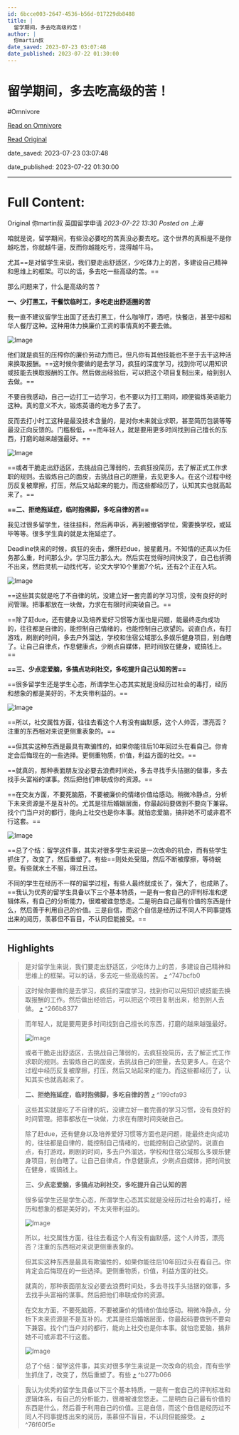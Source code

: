 ```yaml
---
id: 6bcce003-2647-4536-b56d-017229db8488
title: |
  留学期间，多去吃高级的苦！
author: |
  你martin叔
date_saved: 2023-07-23 03:07:48
date_published: 2023-07-22 01:30:00
---
```


# 留学期间，多去吃高级的苦！
#Omnivore

[Read on Omnivore](https://omnivore.app/me/https-mp-weixin-qq-com-s-xr-0-tg-2-b-jy-i-5-ko-xe-cbd-g-0-q-18981934e13)

[Read Original](https://mp.weixin.qq.com/s/xr0-TG2bJyI5KoXeCbdG0Q)

date_saved: 2023-07-23 03:07:48

date_published: 2023-07-22 01:30:00

--- 

# Full Content: 

Original 你martin叔  英国留学申请 _2023-07-22 13:30_ _Posted on 上海_ 

咱就是说，留学期间，有些没必要吃的苦真没必要去吃。这个世界的真相是不是你越吃苦，你就越牛逼，反而你越能吃亏，混得越牛马。

尤其==是对留学生来说，我们要走出舒适区，少吃体力上的苦，多建设自己精神和思维上的框架。可以的话，多去吃一些高级的苦。==

那么问题来了，什么是高级的苦？

**一、少打黑工，干餐饮临时工，多吃走出舒适圈的苦**

我一直不建议留学生出国了还去打黑工，什么咖啡厅，酒吧，快餐店，甚至中超和华人餐厅这种。这种用体力换廉价工资的事情真的不要去做。

![Image](https://proxy-prod.omnivore-image-cache.app/0x0,sE8ObuY9OIp2UU6WarPVLa4EGJXSPk0yEhDICLGl9YO0/https://mmbiz.qpic.cn/mmbiz_png/5rqyUARbltaxWSkW4wVGYAicMS7Ban1M8dYZM0HaSKPz7fUQdz7O66aiceQ22pf6dmib51CmLNib68qcNHib4iaOT3Dg/640?wx_fmt=png)

他们就是疯狂的压榨你的廉价劳动力而已，但凡你有其他技能也不至于去干这种活来换取报酬。==这时候你要做的是去学习，疯狂的深度学习，找到你可以用知识或技能去换取报酬的工作。然后做出经验后，可以把这个项目复制出来，给到别人去做。==

不要自我感动，自己一边打工一边学习，也不要以为打工期间，顺便锻炼英语能力这种。真的意义不大，锻炼英语的地方多了去了。

反而去打小时工这种是最没技术含量的，是对你未来就业求职，甚至简历包装等等最没正向反馈的。门槛极低，==而年轻人，就是要用更多时间找到自己擅长的东西，打磨的越来越强最好。==

![Image](https://proxy-prod.omnivore-image-cache.app/0x0,sJ5keZ3iauvNbEMU-ELxHgD1ZFYxRCNwB_cjOITorwXA/https://mmbiz.qpic.cn/mmbiz_png/5rqyUARbltaxWSkW4wVGYAicMS7Ban1M8zxLkr95WKia9a3JgYnk2bJpdSrEaY1cp5y9Y0FPWkibgJib9yNMMWZM7Q/640?wx_fmt=png)

==或者干脆走出舒适区，去挑战自己薄弱的，去疯狂投简历，去了解正式工作求职的规则。去锻炼自己的面皮，去挑战自己的胆量，去见更多人。在这个过程中经历反复被摩擦，打压，然后又站起来的能力。而这些都经历了，认知其实也就高起来了。==

**==二、拒绝拖延症，临时抱佛脚，多吃自律的苦==**

我见过很多留学生，往往挂科，然后再申诉，再到被撤销学位，需要换学校，或延毕等等。很多学生真的就是太拖延症了。

Deadline快来的时候，疯狂的突击，爆肝赶due，披星戴月。不知情的还真以为任务那么重，时间那么少。学习压力那么大。然后实在觉得时间快没了，自己也折腾不出来，然后灵机一动找代写，论文大学10个里面7个坑，还有2个正在入坑。

![Image](https://proxy-prod.omnivore-image-cache.app/0x0,sqP3_pkf_1qllLuUmHzdG6tOBNi-2SJ-iJGcq4HXGBUw/https://mmbiz.qpic.cn/mmbiz_png/5rqyUARbltaxWSkW4wVGYAicMS7Ban1M8icBFHfXG3nf1OPu8gmAXgiaSDSotGicIJTASSd0g6rBsfVaSNFrZlJMGg/640?wx_fmt=png)

==这些其实就是吃了不自律的坑，没建立好一套完善的学习习惯，没有良好的时间管理。把事都放在一块做，力求在有限时间突破自己。==

==除了赶due，还有健身以及培养爱好习惯等方面也是问题，能最终走向成功的，往往都是自律的，能控制自己情绪的，也能控制自己欲望的。说直白点，有打游戏，刷剧的时间，多去户外溜达，学校和住宿公域那么多娱乐健身项目，别白瞎了。让自己自律点，作息健康点，少刷点自媒体，把时间放在健身，或搞钱上。==

**==三、少点恋爱脑，多搞点功利社交，多吃提升自己认知的苦==**

==很多留学生还是学生心态，所谓学生心态其实就是没经历过社会的毒打，经历和想象的都是美好的，不太夹带利益的。==

![Image](https://proxy-prod.omnivore-image-cache.app/0x0,s_W458V9JB3AnonSjVKncRAgWOBrsJbuKinQ_MT2x-M4/https://mmbiz.qpic.cn/mmbiz_png/5rqyUARbltaxWSkW4wVGYAicMS7Ban1M8xiclu9uxictGI9IZCq32mRetmpZXKeaibaD9NcFWGbCpialWlAcDrZeSAg/640?wx_fmt=png)

==所以，社交属性方面，往往去看这个人有没有幽默感，这个人帅否，漂亮否？注重的东西相对来说更侧重表象的。==

==但其实这种东西是最具有欺骗性的，如果你能往后10年回过头在看自己。你肯定会后悔现在的一些选择。更侧重物质，价值，利益方面的社交。==

==就真的，那种表面朋友没必要去浪费时间处，多去寻找手头拮据的做事，多去找手头富裕的谋事。然后把他们串联成你的资源。==

==在交友方面，不要死脑筋，不要被廉价的情绪价值给感动。稍微冷静点，分析下未来资源是不是互补的。尤其是往后婚姻层面，你最起码要做到不要向下兼容。找个门当户对的都行，能向上社交也是你本事。就怕恋爱脑，搞非她不可或非君不行这套。==

![Image](https://proxy-prod.omnivore-image-cache.app/0x0,sEWuMz171UHGOfTLIu2tOgcAi2OhW9D-NuFh686t-vKI/https://mmbiz.qpic.cn/mmbiz_png/5rqyUARbltaxWSkW4wVGYAicMS7Ban1M8ZMOBpMQFRpQg7Lz8siaQ4CEBUvvEm0XuqF1iae6XXkCZvvmArbxEuTSw/640?wx_fmt=png)

==总了个结：留学这件事，其实对很多学生来说是一次改命的机会，而有些学生抓住了，改变了，然后重塑了。有些==则处处受阻，然后不断被摩擦，等待蜕变。有些就水土不服，得过且过。

不同的学生在经历不一样的留学过程，有些人最终就成长了，强大了，也成熟了。==我认为优秀的留学生具备以下三个基本特质，一是有一套自己的评判标准和逻辑体系，有自己的分析能力，很难被谁忽悠走。二是明白自己最有价值的东西是什么，然后善于利用自己的价值。三是自信，而这个自信是经历过不同人不同事提炼出来的阅历，羡慕但不盲目，不认同但能接受。==

---

## Highlights

> 是对留学生来说，我们要走出舒适区，少吃体力上的苦，多建设自己精神和思维上的框架。可以的话，多去吃一些高级的苦。 [⤴️](https://omnivore.app/me/https-mp-weixin-qq-com-s-xr-0-tg-2-b-jy-i-5-ko-xe-cbd-g-0-q-18981934e13#747bcfb0-dd0a-4547-a4b7-3d4ddece5a2c)  ^747bcfb0

> 这时候你要做的是去学习，疯狂的深度学习，找到你可以用知识或技能去换取报酬的工作。然后做出经验后，可以把这个项目复制出来，给到别人去做。 [⤴️](https://omnivore.app/me/https-mp-weixin-qq-com-s-xr-0-tg-2-b-jy-i-5-ko-xe-cbd-g-0-q-18981934e13#266b8377-286d-49f9-908b-3824053a2395)  ^266b8377

> 而年轻人，就是要用更多时间找到自己擅长的东西，打磨的越来越强最好。
> 
> ![Image](https://proxy-prod.omnivore-image-cache.app/0x0,sJ5keZ3iauvNbEMU-ELxHgD1ZFYxRCNwB_cjOITorwXA/https://mmbiz.qpic.cn/mmbiz_png/5rqyUARbltaxWSkW4wVGYAicMS7Ban1M8zxLkr95WKia9a3JgYnk2bJpdSrEaY1cp5y9Y0FPWkibgJib9yNMMWZM7Q/640?wx_fmt=png)
> 
> 或者干脆走出舒适区，去挑战自己薄弱的，去疯狂投简历，去了解正式工作求职的规则。去锻炼自己的面皮，去挑战自己的胆量，去见更多人。在这个过程中经历反复被摩擦，打压，然后又站起来的能力。而这些都经历了，认知其实也就高起来了。
> 
> **二、拒绝拖延症，临时抱佛脚，多吃自律的苦** [⤴️](https://omnivore.app/me/https-mp-weixin-qq-com-s-xr-0-tg-2-b-jy-i-5-ko-xe-cbd-g-0-q-18981934e13#199cfa93-b316-4be1-b3e9-98befcc833ef)  ^199cfa93

> 这些其实就是吃了不自律的坑，没建立好一套完善的学习习惯，没有良好的时间管理。把事都放在一块做，力求在有限时间突破自己。
> 
> 除了赶due，还有健身以及培养爱好习惯等方面也是问题，能最终走向成功的，往往都是自律的，能控制自己情绪的，也能控制自己欲望的。说直白点，有打游戏，刷剧的时间，多去户外溜达，学校和住宿公域那么多娱乐健身项目，别白瞎了。让自己自律点，作息健康点，少刷点自媒体，把时间放在健身，或搞钱上。
> 
> **三、少点恋爱脑，多搞点功利社交，多吃提升自己认知的苦**
> 
> 很多留学生还是学生心态，所谓学生心态其实就是没经历过社会的毒打，经历和想象的都是美好的，不太夹带利益的。
> 
> ![Image](https://proxy-prod.omnivore-image-cache.app/0x0,s_W458V9JB3AnonSjVKncRAgWOBrsJbuKinQ_MT2x-M4/https://mmbiz.qpic.cn/mmbiz_png/5rqyUARbltaxWSkW4wVGYAicMS7Ban1M8xiclu9uxictGI9IZCq32mRetmpZXKeaibaD9NcFWGbCpialWlAcDrZeSAg/640?wx_fmt=png)
> 
> 所以，社交属性方面，往往去看这个人有没有幽默感，这个人帅否，漂亮否？注重的东西相对来说更侧重表象的。
> 
> 但其实这种东西是最具有欺骗性的，如果你能往后10年回过头在看自己。你肯定会后悔现在的一些选择。更侧重物质，价值，利益方面的社交。
> 
> 就真的，那种表面朋友没必要去浪费时间处，多去寻找手头拮据的做事，多去找手头富裕的谋事。然后把他们串联成你的资源。
> 
> 在交友方面，不要死脑筋，不要被廉价的情绪价值给感动。稍微冷静点，分析下未来资源是不是互补的。尤其是往后婚姻层面，你最起码要做到不要向下兼容。找个门当户对的都行，能向上社交也是你本事。就怕恋爱脑，搞非她不可或非君不行这套。
> 
> ![Image](https://proxy-prod.omnivore-image-cache.app/0x0,sEWuMz171UHGOfTLIu2tOgcAi2OhW9D-NuFh686t-vKI/https://mmbiz.qpic.cn/mmbiz_png/5rqyUARbltaxWSkW4wVGYAicMS7Ban1M8ZMOBpMQFRpQg7Lz8siaQ4CEBUvvEm0XuqF1iae6XXkCZvvmArbxEuTSw/640?wx_fmt=png)
> 
> 总了个结：留学这件事，其实对很多学生来说是一次改命的机会，而有些学生抓住了，改变了，然后重塑了。有些 [⤴️](https://omnivore.app/me/https-mp-weixin-qq-com-s-xr-0-tg-2-b-jy-i-5-ko-xe-cbd-g-0-q-18981934e13#b277b066-b9fb-4854-868b-afcfee963a73)  ^b277b066

> 我认为优秀的留学生具备以下三个基本特质，一是有一套自己的评判标准和逻辑体系，有自己的分析能力，很难被谁忽悠走。二是明白自己最有价值的东西是什么，然后善于利用自己的价值。三是自信，而这个自信是经历过不同人不同事提炼出来的阅历，羡慕但不盲目，不认同但能接受。 [⤴️](https://omnivore.app/me/https-mp-weixin-qq-com-s-xr-0-tg-2-b-jy-i-5-ko-xe-cbd-g-0-q-18981934e13#76f60f5e-f8cd-41af-84cb-8e5dfa25e397)  ^76f60f5e


